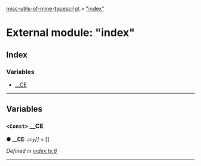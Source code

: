 [misc-utils-of-mine-typescript](../README.md) > ["index"](../modules/_index_.md)

# External module: "index"

## Index

### Variables

* [__CE](_index_.md#__ce)

---

## Variables

<a id="__ce"></a>

### `<Const>` __CE

**● __CE**: *`any`[]* =  []

*Defined in [index.ts:8](https://github.com/cancerberoSgx/misc-utils-of-mine/blob/d172c0e/misc-utils-of-mine-typescript/src/index.ts#L8)*

___

